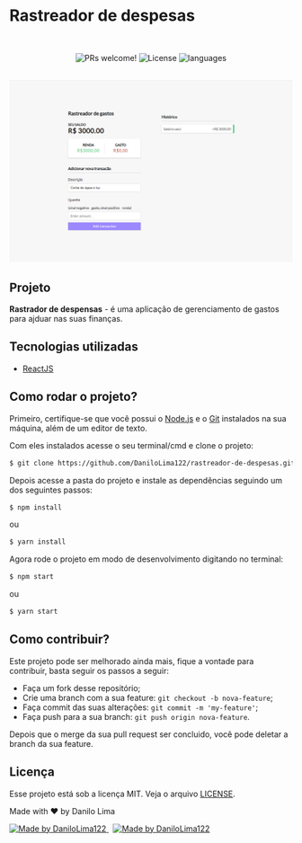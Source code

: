 # Rastreador de despesas

<br/>

<p align="center">
 <img src="https://img.shields.io/static/v1?label=PRs&message=welcome&color=43BD15&labelColor=535353" alt="PRs welcome!" />

  <img alt="License" src="https://img.shields.io/static/v1?label=license&message=MIT&color=43BD15&labelColor=535353">

  <img alt="languages" src="https://img.shields.io/github/languages/count/DaniloLima122/rastreador-de-despesas?color=43BD15">

</p>


<br/>


<img src="https://github.com/DaniloLima122/rastreador-de-despesas/blob/master/tracker.PNG"/>

## Projeto

**Rastrador de despensas** - é uma aplicação de gerenciamento de gastos para ajduar nas suas finanças.

## Tecnologias utilizadas

- [ReactJS](https://pt-br.reactjs.org/)


## Como rodar o projeto?

Primeiro, certifique-se que você possui o [Node.js](https://nodejs.org/en/) e o [Git](https://git-scm.com/) instalados na sua máquina, além de um editor de texto.

Com eles instalados acesse o seu terminal/cmd e clone o projeto:

```bash
$ git clone https://github.com/DaniloLima122/rastreador-de-despesas.git
```

Depois acesse a pasta do projeto e instale as dependências seguindo um dos seguintes passos:

```bash
$ npm install
```
ou

```bash
$ yarn install
```

Agora rode o projeto em modo de desenvolvimento digitando no terminal:

```bash
$ npm start
```

ou

```bash
$ yarn start
```

## Como contribuir?

Este projeto pode ser melhorado ainda mais, fique a vontade para contribuir, basta seguir os passos a seguir:

- Faça um fork desse repositório;
- Crie uma branch com a sua feature: `git checkout -b nova-feature`;
- Faça commit das suas alterações: `git commit -m 'my-feature'`;
- Faça push para a sua branch: `git push origin nova-feature`.

Depois que o merge da sua pull request ser concluido, você pode deletar a branch da sua feature.

## Licença

Esse projeto está sob a licença MIT. Veja o arquivo [LICENSE](https://github.com/DaniloLima122/rastreador-de-despesas/blob/master/LICENSE).


Made with ♥ by Danilo Lima

<a href="https://www.linkedin.com/in/danilolma/">
  <img alt="Made by DaniloLima122" src="https://img.shields.io/badge/-LinkedIn-blue?style=flat&logo=Linkedin&logoColor=white&link=https://www.linkedin.com/in/danilolma/">
</a>

<a href="https://www.linkedin.com/in/danilolma/" style="margin-left: 8px;">
  <img alt="Made by DaniloLima122" src="https://img.shields.io/badge/-GitHub-black?style=flat&logo=GitHub&logoColor=white&link=https://www.linkedin.com/in/danilolma/">
</a>
